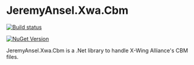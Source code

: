 # JeremyAnsel.Xwa.Cbm

[![Build status](https://ci.appveyor.com/api/projects/status/ij4lwfw1qcah0b8b/branch/master?svg=true)](https://ci.appveyor.com/project/JeremyAnsel/jeremyansel-xwa-cbm/branch/master)

[![NuGet Version](https://buildstats.info/nuget/JeremyAnsel.Xwa.Cbm)](https://www.nuget.org/packages/JeremyAnsel.Xwa.Cbm)

JeremyAnsel.Xwa.Cbm is a .Net library to handle X-Wing Alliance's CBM files.
